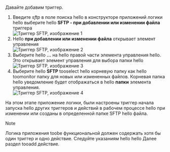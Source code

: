 Давайте добавим триггер.

1. Введите *sftp* в поле поиска hello в конструкторе приложений логики hello выберите hello **SFTP - при добавлении или изменении файла** триггера   
   ![Триггер SFTP, изображение 1](./media/connectors-create-api-sftp/trigger-1.png)  
2. Hello **при добавлении или изменении файла** открывает элемент управления  
   ![Триггер SFTP, изображение 2](./media/connectors-create-api-sftp/trigger-2.png)  
3. Выберите hello **...**  на hello правой части элемента управления hello. Это открывает элемент управления для выбора папки hello  
   ![Триггер SFTP, изображение 3](./media/connectors-create-api-sftp/action-1.png)  
4. Выберите hello **SFTP** tooselect hello корневую папку как hello toomonitor папку для новых или измененных файлов. Корневая папка hello уведомление будет отображаться в hello **папки** элемента управления.  
   ![Триггер SFTP, изображение 4](./media/connectors-create-api-sftp/action-2.png)   

На этом этапе приложение логики, были настроены триггер начала запуска hello других триггеров и действий в рабочем процессе hello при изменении или созданы в определенной папке SFTP hello файла. 

> [!NOTE]
> Логика приложения toobe функциональной должен содержать хотя бы один триггер и одно действие. Следуйте указаниям hello hello Далее раздел tooadd действие.  
> 
> 

